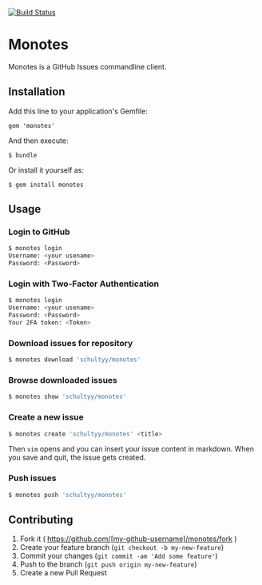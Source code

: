 [![Build
Status](https://travis-ci.org/schultyy/monotes.svg?branch=master)](https://travis-ci.org/schultyy/monotes)
# Monotes

Monotes is a GitHub Issues commandline client.

## Installation

Add this line to your application's Gemfile:

    gem 'monotes'

And then execute:

    $ bundle

Or install it yourself as:

    $ gem install monotes

## Usage

### Login to GitHub

```bash
$ monotes login
Username: <your usename>
Password: <Password>
```

### Login with Two-Factor Authentication

```bash
$ monotes login
Username: <your usename>
Password: <Password>
Your 2FA token: <Token>
```

### Download issues for repository

```bash
$ monotes download 'schultyy/monotes'
```

### Browse downloaded issues

```bash
$ monotes show 'schultyy/monotes'
```

### Create a new issue

```bash
$ monotes create 'schultyy/monotes' <title>
```

Then `vim` opens and you can insert your issue content in markdown. When
you save and quit, the issue gets created.


### Push issues

```bash
$ monotes push 'schultyy/monotes'
```

## Contributing

1. Fork it ( https://github.com/[my-github-username]/monotes/fork )
2. Create your feature branch (`git checkout -b my-new-feature`)
3. Commit your changes (`git commit -am 'Add some feature'`)
4. Push to the branch (`git push origin my-new-feature`)
5. Create a new Pull Request

